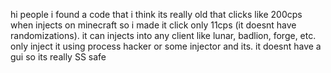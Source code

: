hi people i found a code that i think its really old that clicks like 200cps when injects on minecraft so i made it click only 11cps (it doesnt have randomizations).
it can injects into any client like lunar, badlion, forge, etc. only inject it using process hacker or some injector and its. it doesnt have a gui so its really SS safe
